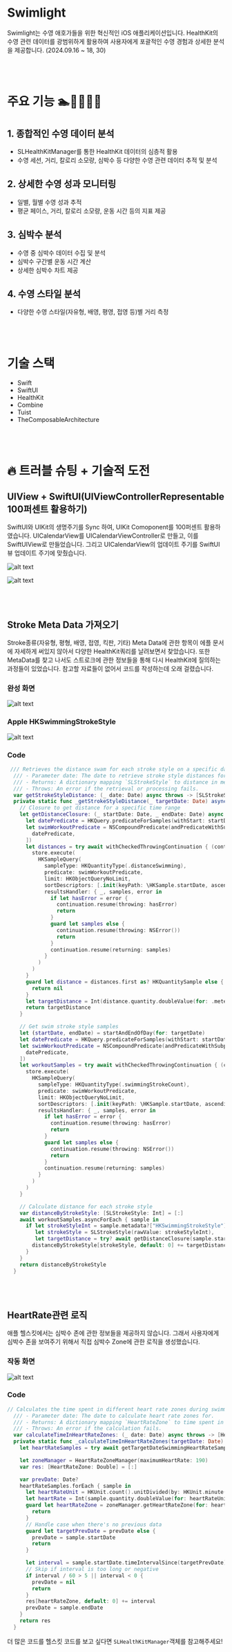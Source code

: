 # Swimlight
Swimlight는 수영 애호가들을 위한 혁신적인 iOS 애플리케이션입니다. HealthKit의 수영 관련 데이터를 광범위하게 활용하여 사용자에게 포괄적인 수영 경험과 상세한 분석을 제공합니다. (2024.09.16 ~ 18, 30)

<br/><br/>

# 주요 기능 🏊🏊‍♀️🏊‍♂️ 
## 1. 종합적인 수영 데이터 분석
   - SLHealthKitManager를 통한 HealthKit 데이터의 심층적 활용
   - 수영 세션, 거리, 칼로리 소모량, 심박수 등 다양한 수영 관련 데이터 추적 및 분석

## 2. 상세한 수영 성과 모니터링
   - 일별, 월별 수영 성과 추적
   - 평균 페이스, 거리, 칼로리 소모량, 운동 시간 등의 지표 제공

## 3. 심박수 분석

  - 수영 중 심박수 데이터 수집 및 분석
  - 심박수 구간별 운동 시간 계산
  - 상세한 심박수 차트 제공


## 4. 수영 스타일 분석

- 다양한 수영 스타일(자유형, 배영, 평영, 접영 등)별 거리 측정

<br/><br/>

# 기술 스택

- Swift
- SwiftUI
- HealthKit
- Combine
- Tuist
- TheComposableArchitecture

<br/><br/>

# 🔥 트러블 슈팅 + 기술적 도전

## UIView + SwiftUI(UIViewControllerRepresentable 100퍼센트 활용하기)

SwiftUI와 UIKit의 생명주기를 Sync 하여, UIKit Comoponent를 100퍼센트 활용하였습니다. 
UICalendarView를 UICalendarViewController로 만들고, 이를 SwiftUIView로 만들었습니다.
그리고 UICalendarView의 업데이트 주기를 SwiftUI 뷰 업데이트 주기에 맞췄습니다.

![alt text](image.png)

![alt text](image-1.png)

<br/><br/>

## Stroke Meta Data 가져오기

Stroke종류(자유형, 평형, 배영, 접영, 킥판, 기타) Meta Data에 관한 항목이 에플 문서에 자세하게 써있지 않아서 다양한 HealthKit쿼리를 날려보면서 찾았습니다. 
또한 MetaData를 찾고 나서도 스트로크에 관한 정보들을 통해 다시 HealthKit에 질의하는 과정들이 있었습니다.
참고할 자료들이 없어서 코드를 작성하는데 오래 걸렸습니다. 

### 완성 화면

![alt text](IMG_0418.jpeg)

### Apple HKSwimmingStrokeStyle

![alt text](image-2.png)

### Code

```swift
 /// Retrieves the distance swam for each stroke style on a specific date.
  /// - Parameter date: The date to retrieve stroke style distances for.
  /// - Returns: A dictionary mapping `SLStrokeStyle` to distance in meters.
  /// - Throws: An error if the retrieval or processing fails.
  var getStrokeStyleDistance: (_ date: Date) async throws -> [SLStrokeStyle: Int]
  private static func _getStrokeStyleDistance(_ targetDate: Date) async throws -> [SLStrokeStyle: Int] {
    // Closure to get distance for a specific time range
    let getDistanceClosure: (_ startDate: Date, _ endDate: Date) async throws -> Int? = { startDate, endDate in
      let datePredicate = HKQuery.predicateForSamples(withStart: startDate, end: endDate)
      let swimWorkoutPredicate = NSCompoundPredicate(andPredicateWithSubpredicates: [
        datePredicate,
      ])
      let distances = try await withCheckedThrowingContinuation { (continuation: CheckedContinuation<[HKSample], Error>) in
        store.execute(
          HKSampleQuery(
            sampleType: HKQuantityType(.distanceSwimming),
            predicate: swimWorkoutPredicate,
            limit: HKObjectQueryNoLimit,
            sortDescriptors: [.init(keyPath: \HKSample.startDate, ascending: false)],
            resultsHandler: { _, samples, error in
              if let hasError = error {
                continuation.resume(throwing: hasError)
                return
              }
              guard let samples else {
                continuation.resume(throwing: NSError())
                return
              }
              continuation.resume(returning: samples)
            }
          )
        )
      }
      guard let distance = distances.first as? HKQuantitySample else {
        return nil
      }
      let targetDistance = Int(distance.quantity.doubleValue(for: .meter()))
      return targetDistance
    }

    // Get swim stroke style samples
    let (startDate, endDate) = startAndEndOfDay(for: targetDate)
    let datePredicate = HKQuery.predicateForSamples(withStart: startDate, end: endDate)
    let swimWorkoutPredicate = NSCompoundPredicate(andPredicateWithSubpredicates: [
      datePredicate,
    ])
    let workoutSamples = try await withCheckedThrowingContinuation { (continuation: CheckedContinuation<[HKSample], Error>) in
      store.execute(
        HKSampleQuery(
          sampleType: HKQuantityType(.swimmingStrokeCount),
          predicate: swimWorkoutPredicate,
          limit: HKObjectQueryNoLimit,
          sortDescriptors: [.init(keyPath: \HKSample.startDate, ascending: false)],
          resultsHandler: { _, samples, error in
            if let hasError = error {
              continuation.resume(throwing: hasError)
              return
            }
            guard let samples else {
              continuation.resume(throwing: NSError())
              return
            }
            continuation.resume(returning: samples)
          }
        )
      )
    }

    // Calculate distance for each stroke style
    var distanceByStrokeStyle: [SLStrokeStyle: Int] = [:]
    await workoutSamples.asyncForEach { sample in
      if let strokeStyleInt = sample.metadata?["HKSwimmingStrokeStyle"] as? Int,
         let strokeStyle = SLStrokeStyle(rawValue: strokeStyleInt),
         let targetDistance = try? await getDistanceClosure(sample.startDate, sample.endDate) {
        distanceByStrokeStyle[strokeStyle, default: 0] += targetDistance
      }
    }
    return distanceByStrokeStyle
  }


```
<br/><br/>


## HeartRate관련 로직

애플 헬스킷에서는 심박수 존에 관한 정보들을 제공하지 않습니다. 그래서 사용자에게 심박수 존을 보여주기 위해서 직접 심박수 Zone에 관한 로직을 생성했습니다. 

### 작동 화면
![alt text](IMG_0418-1.jpeg)

### Code
```swift
// Calculates the time spent in different heart rate zones during swimming workouts on a specific date.
  /// - Parameter date: The date to calculate heart rate zones for.
  /// - Returns: A dictionary mapping `HeartRateZone` to time spent in that zone (in seconds).
  /// - Throws: An error if the calculation fails.
  var calculateTimeInHeartRateZones: (_ date: Date) async throws -> [HeartRateZone: TimeInterval]
  private static func _calculateTimeInHeartRateZones(targetDate: Date) async throws -> [HeartRateZone: TimeInterval] {
    let heartRateSamples = try await getTargetDateSwimmingHeartRateSamples(targetDate).flatMap { $0 }

    let zoneManager = HeartRateZoneManager(maximumHeartRate: 190)
    var res: [HeartRateZone: Double] = [:]

    var prevDate: Date?
    heartRateSamples.forEach { sample in
      let heartRateUnit = HKUnit.count().unitDivided(by: HKUnit.minute())
      let heartRate = Int(sample.quantity.doubleValue(for: heartRateUnit))
      guard let heartRateZone = zoneManager.getHeartRateZone(for: heartRate) else {
        return
      }
      // Handle case when there's no previous data
      guard let targetPrevDate = prevDate else {
        prevDate = sample.startDate
        return
      }

      let interval = sample.startDate.timeIntervalSince(targetPrevDate)
      // Skip if interval is too long or negative
      if interval / 60 > 5 || interval < 0 {
        prevDate = nil
        return
      }
      res[heartRateZone, default: 0] += interval
      prevDate = sample.endDate
    }
    return res
  }
```

더 많은 코드를 헬스킷 코드를 보고 싶다면 `SLHealthKitManager`객체를 참고해주세요! 
